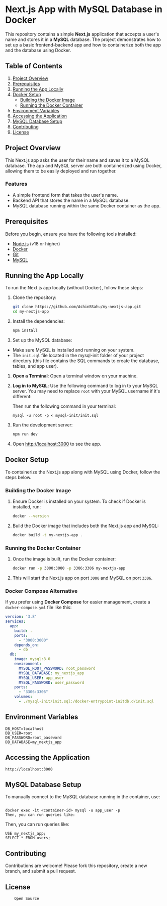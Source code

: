 # Next.js App with MySQL Database in Docker

This repository contains a simple **Next.js** application that accepts a user's name and stores it in a **MySQL** database. The project demonstrates how to set up a basic frontend-backend app and how to containerize both the app and the database using Docker.

## Table of Contents

1. [Project Overview](#project-overview)
2. [Prerequisites](#prerequisites)
3. [Running the App Locally](#running-the-app-locally)
4. [Docker Setup](#docker-setup)
   - [Building the Docker Image](#building-the-docker-image)
   - [Running the Docker Container](#running-the-docker-container)
5. [Environment Variables](#environment-variables)
6. [Accessing the Application](#accessing-the-application)
7. [MySQL Database Setup](#mysql-database-setup)
8. [Contributing](#contributing)
9. [License](#license)

## Project Overview

This Next.js app asks the user for their name and saves it to a MySQL database. The app and MySQL server are both containerized using Docker, allowing them to be easily deployed and run together.

### Features

- A simple frontend form that takes the user's name.
- Backend API that stores the name in a MySQL database.
- MySQL database running within the same Docker container as the app.

## Prerequisites

Before you begin, ensure you have the following tools installed:

- [Node.js](https://nodejs.org/) (v18 or higher)
- [Docker](https://www.docker.com/get-started)
- [Git](https://git-scm.com/)
- [MySQL](https://www.mysql.com/products/community/)

## Running the App Locally

To run the Next.js app locally (without Docker), follow these steps:

1. Clone the repository:

    ```bash
    git clone https://github.com/AshinBSahu/my-nextjs-app.git
    cd my-nextjs-app
    ```

2. Install the dependencies:

    ```bash
    npm install
    ```

3. Set up the MySQL database:


- Make sure MySQL is installed and running on your system.
- The `init.sql` file located in the mysql-init folder of your project directory (this file contains the SQL commands to create the database, tables, and app user).


1. **Open a Terminal**:
   Open a terminal window on your machine.

2. **Log in to MySQL**:
   Use the following command to log in to your MySQL server. You may need to replace `root` with your MySQL username if it's different:

    Then run the following command in your terminal:
    ```
    mysql -u root -p < mysql-init/init.sql
    ```


4. Run the development server:

    ```bash
    npm run dev
    ```

5. Open [http://localhost:3000](http://localhost:3000) to see the app.

## Docker Setup

To containerize the Next.js app along with MySQL using Docker, follow the steps below.

### Building the Docker Image

1. Ensure Docker is installed on your system. To check if Docker is installed, run:

    ```bash
    docker --version
    ```

2. Build the Docker image that includes both the Next.js app and MySQL:

    ```bash
    docker build -t my-nextjs-app .
    ```

### Running the Docker Container

1. Once the image is built, run the Docker container:

    ```bash
    docker run -p 3000:3000 -p 3306:3306 my-nextjs-app
    ```

2. This will start the Next.js app on port `3000` and MySQL on port `3306`.

### Docker Compose Alternative

If you prefer using **Docker Compose** for easier management, create a `docker-compose.yml` file like this:

```yaml
version: '3.8'
services:
  app:
    build: .
    ports:
      - "3000:3000"
    depends_on:
      - db
  db:
    image: mysql:8.0
    environment:
      MYSQL_ROOT_PASSWORD: root_password
      MYSQL_DATABASE: my_nextjs_app
      MYSQL_USER: app_user
      MYSQL_PASSWORD: user_password
    ports:
      - "3306:3306"
    volumes:
      - ./mysql-init/init.sql:/docker-entrypoint-initdb.d/init.sql
```
## Environment Variables
```
DB_HOST=localhost
DB_USER=root
DB_PASSWORD=root_password
DB_DATABASE=my_nextjs_app
```
## Accessing the Application
```
http://localhost:3000
```
## MySQL Database Setup

To manually connect to the MySQL database running in the container, use:

```

docker exec -it <container-id> mysql -u app_user -p
Then, you can run queries like:
```
Then, you can run queries like:

```
USE my_nextjs_app;
SELECT * FROM users;
```

## Contributing

Contributions are welcome! Please fork this repository, create a new branch, and submit a pull request.

## License
```
    Open Source
```